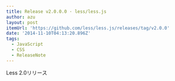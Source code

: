```yaml
---
title: Release v2.0.0.0 · less/less.js
author: azu
layout: post
itemUrl: 'https://github.com/less/less.js/releases/tag/v2.0.0'
date: '2014-11-10T04:13:20.896Z'
tags:
  - JavaScript
  - CSS
  - ReleaseNote
---
```

Less 2.0リリース

